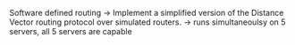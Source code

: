 Software defined routing 
-> Implement a simplified version of the Distance Vector routing protocol over simulated routers. 
-> runs simultaneoulsy on 5 servers, all 5 servers are capable 

